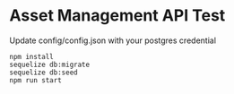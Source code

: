 # Asset Management API Test

Update config/config.json with your postgres credential

```
npm install
sequelize db:migrate
sequelize db:seed
npm run start
```

